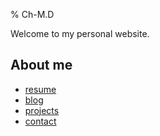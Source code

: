 % Ch-M.D

Welcome to my personal website.

About me
--------

* [resume](//resume.chmd.fr)
* [blog](//blog.chmd.fr)
* [projects](https://github.com/chmduquesne)
* [contact](///contact.vcf)
